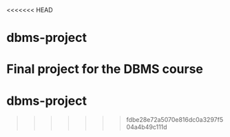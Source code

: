 <<<<<<< HEAD
# dbms-project
Final project for the DBMS course
=======
# dbms-project
>>>>>>> fdbe28e72a5070e816dc0a3297f504a4b49c111d
